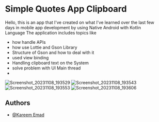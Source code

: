 
# Simple Quotes App Clipboard

Hello, this is an app that I've created on what I've learned over the last few days in mobile app development by using Native Android with Kotlin Language
The application includes topics like
- how handle APIs
- how use Lottie and Gson Library
- Structure of Gson and how to deal with it
- used view binding
- Handling clipboard text on the System
- solve problem with UI Main thread
- 
![Screenshot_20231108_193529](https://github.com/itsroshan137/Horizontal-Swiper/assets/148908216/cadb2158-a4b0-4cf1-b707-d5ce8d1d5b61)
![Screenshot_20231108_193543](https://github.com/itsroshan137/Horizontal-Swiper/assets/148908216/9ecc4154-c29a-4e7a-9d21-d3c61d25cf97)
![Screenshot_20231108_193553](https://github.com/itsroshan137/Horizontal-Swiper/assets/148908216/95d9c451-3c9b-43cb-85e0-5be661281781)
![Screenshot_20231108_193606](https://github.com/itsroshan137/Horizontal-Swiper/assets/148908216/ecd5f443-1261-442e-9f74-b7c7933cc0f9)


## Authors

- [@Kareem Emad](https://github.com/KareemEmadElfrargi)

